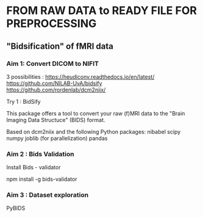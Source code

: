 # FROM RAW DATA to READY FILE FOR PREPROCESSING

## "Bidsification" of fMRI data

### Aim 1: Convert DICOM to NIFIT 

3 possibilities :
https://heudiconv.readthedocs.io/en/latest/
https://github.com/NILAB-UvA/bidsify
https://github.com/rordenlab/dcm2niix/

Try 1 : BidSify

This package offers a tool to convert your raw (f)MRI data to the "Brain Imaging Data Structuce" (BIDS) format. 

Based on dcm2niix and the following Python packages:
nibabel
scipy
numpy
joblib (for parallelization)
pandas


### Aim 2 : Bids Validation

Install Bids - validator 

npm install -g bids-validator

### Aim 3 : Dataset exploration

PyBIDS


